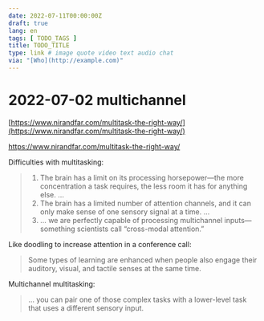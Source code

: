 ```yaml
---
date: 2022-07-11T00:00:00Z
draft: true
lang: en
tags: [ TODO_TAGS ]
title: TODO_TITLE
type: link # image quote video text audio chat
via: "[Who](http://example.com)"
---
```



# 2022-07-02 multichannel


[https://www.nirandfar.com/multitask-the-right-way/](https://www.nirandfar.com/multitask-the-right-way/)

https://www.nirandfar.com/multitask-the-right-way/

Difficulties with multitasking:

> 1. The brain has a limit on its processing horsepower—the more concentration a task requires, the less room it has for anything else. …
> 2. The brain has a limited number of attention channels, and it can only make sense of one sensory signal at a time. …
> 3. … we are perfectly capable of processing multichannel inputs—something scientists call “cross-modal attention.”

Like doodling to increase attention in a conference call:

> Some types of learning are enhanced when people also engage their auditory, visual, and tactile senses at the same time.

Multichannel multitasking:

> … you can pair one of those complex tasks with a lower-level task that uses a different sensory input.
